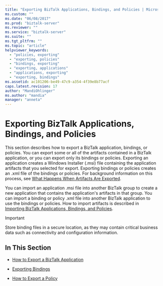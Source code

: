 ```yaml
---
title: "Exporting BizTalk Applications, Bindings, and Policies | Microsoft Docs"
ms.custom: ""
ms.date: "06/08/2017"
ms.prod: "biztalk-server"
ms.reviewer: ""
ms.service: "biztalk-server"
ms.suite: ""
ms.tgt_pltfrm: ""
ms.topic: "article"
helpviewer_keywords: 
  - "policies, exporting"
  - "exporting, policies"
  - "bindings, exporting"
  - "exporting, applications"
  - "applications, exporting"
  - "exporting, bindings"
ms.assetid: ac101206-be49-47c9-a354-4f39e8b77acf
caps.latest.revision: 17
author: "MandiOhlinger"
ms.author: "mandia"
manager: "anneta"
---
```

# Exporting BizTalk Applications, Bindings, and Policies
This section describes how to export a BizTalk application, bindings, or policies. You can export some or all of the artifacts contained in a BizTalk application, or you can export only its bindings or policies. Exporting an application creates a Windows Installer (.msi) file containing the application artifacts that you selected for export. Exporting bindings or policies creates an .xml file of the bindings or policies. For background information on this process, see [What Happens When Artifacts Are Exported](../core/what-happens-when-artifacts-are-exported.md).  
  
 You can import an application .msi file into another BizTalk group to create a new application that contains the application's artifacts in that group. You can import a binding or policy .xml file into another BizTalk application to use the bindings or policies. How to import artifacts is described in [Importing BizTalk Applications, Bindings, and Policies](../core/importing-biztalk-applications-bindings-and-policies.md).  
  
> [!IMPORTANT]
>  Store binding files in a secure location, as they may contain critical business data such as connectivity and configuration information.  
  
## In This Section  
  
-   [How to Export a BizTalk Application](../core/how-to-export-a-biztalk-application.md)  
  
-   [Exporting Bindings](../core/exporting-bindings6.md)  
  
-   [How to Export a Policy](../core/how-to-export-a-policy.md)